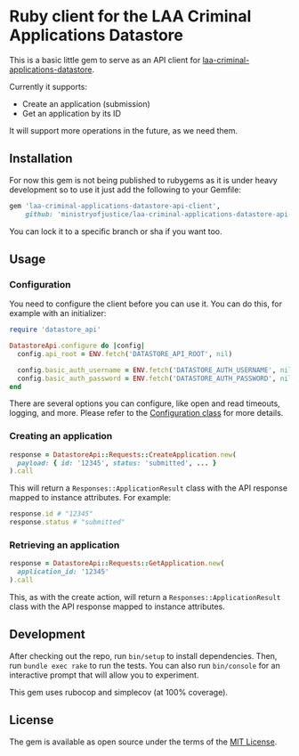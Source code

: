 # Ruby client for the LAA Criminal Applications Datastore

This is a basic little gem to serve as an API client for [laa-criminal-applications-datastore](https://github.com/ministryofjustice/laa-criminal-applications-datastore).

Currently it supports:

* Create an application (submission)
* Get an application by its ID

It will support more operations in the future, as we need them.

## Installation

For now this gem is not being published to rubygems as it is under heavy development so to use it just add 
the following to your Gemfile:

```ruby
gem 'laa-criminal-applications-datastore-api-client', 
    github: 'ministryofjustice/laa-criminal-applications-datastore-api-client'
```

You can lock it to a specific branch or sha if you want too.

## Usage

### Configuration

You need to configure the client before you can use it. You can do this, for example with an initializer:

```ruby
require 'datastore_api'

DatastoreApi.configure do |config|
  config.api_root = ENV.fetch('DATASTORE_API_ROOT', nil)

  config.basic_auth_username = ENV.fetch('DATASTORE_AUTH_USERNAME', nil)
  config.basic_auth_password = ENV.fetch('DATASTORE_AUTH_PASSWORD', nil)
end

````

There are several options you can configure, like open and read timeouts, logging, and more. Please refer to the [Configuration class](lib/datastore_api/configuration.rb) for more details.

### Creating an application

```ruby
response = DatastoreApi::Requests::CreateApplication.new(
  payload: { id: '12345', status: 'submitted', ... }
).call
```

This will return a `Responses::ApplicationResult` class with the API response mapped to instance attributes. For example:

```ruby
response.id # "12345"
response.status # "submitted"
```

### Retrieving an application

```ruby
response = DatastoreApi::Requests::GetApplication.new(
  application_id: '12345'
).call
```

This, as with the create action, will return a `Responses::ApplicationResult` class with the API response mapped to instance attributes.

## Development

After checking out the repo, run `bin/setup` to install dependencies. Then, run `bundle exec rake` to run the tests. You can also run `bin/console` for an interactive prompt that will allow you to experiment.

This gem uses rubocop and simplecov (at 100% coverage).

## License

The gem is available as open source under the terms of the [MIT License](https://opensource.org/licenses/MIT).
